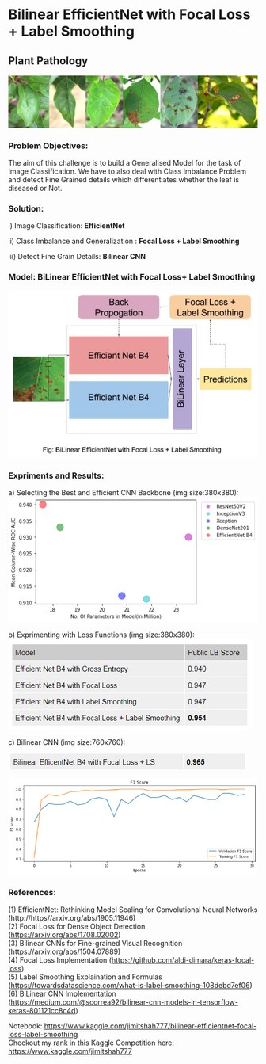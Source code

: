 # Bilinear EfficientNet with Focal Loss + Label Smoothing  

## Plant Pathology  
![python](/images/header.png)  

### Problem Objectives:
The aim of this challenge is to build a Generalised Model for the task of Image Classification. We have to also deal with Class Imbalance Problem and detect Fine Grained details which differentiates whether the leaf is diseased or Not.

### Solution:  
i) Image Classification: **EfficientNet**  

ii) Class Imbalance and Generalization : **Focal Loss + Label Smoothing**  

iii) Detect Fine Grain Details: **Bilinear CNN**  


### Model: BiLinear EfficientNet with Focal Loss+ Label Smoothing
![python](/images/BiLinearModel.PNG)  

### Expriments and Results:
a) Selecting the Best and Efficient CNN Backbone (img size:380x380):  
![python](/images/models1.png)  
  
b) Exprimenting with Loss Functions (img size:380x380):  
![python](/images/lossCompare.PNG)  
  
c) Bilinear CNN (img size:760x760):  
  
![python](/images/LS_1.PNG)  
  
![python](/images/loss.png)  
  
  
### References:
(1) EfficientNet: Rethinking Model Scaling for Convolutional Neural Networks 
    (http://https//arxiv.org/abs/1905.11946)  
(2) Focal Loss for Dense Object Detection
    (https://arxiv.org/abs/1708.02002)  
(3) Bilinear CNNs for Fine-grained Visual Recognition
    (https://arxiv.org/abs/1504.07889)  
(4) Focal Loss Implementation
    (https://github.com/aldi-dimara/keras-focal-loss)  
(5) Label Smoothing Explaination and Formulas
    (https://towardsdatascience.com/what-is-label-smoothing-108debd7ef06)  
(6) BiLinear CNN Implementation
    (https://medium.com/@scorrea92/bilinear-cnn-models-in-tensorflow-keras-801121cc8c4d)  

Notebook: https://www.kaggle.com/jimitshah777/bilinear-efficientnet-focal-loss-label-smoothing  
Checkout my rank in this Kaggle Competition here: https://www.kaggle.com/jimitshah777


